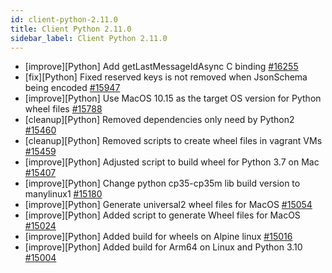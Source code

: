 ```yaml
---
id: client-python-2.11.0
title: Client Python 2.11.0
sidebar_label: Client Python 2.11.0 
---
```


- [improve][Python] Add getLastMessageIdAsync C binding [#16255](https://github.com/apache/pulsar/pull/16255)
- [fix][Python] Fixed reserved keys is not removed when JsonSchema being encoded [#15947](https://github.com/apache/pulsar/pull/15947)
- [improve][Python] Use MacOS 10.15 as the target OS version for Python wheel files [#15788](https://github.com/apache/pulsar/pull/15788)
- [cleanup][Python] Removed dependencies only need by Python2 [#15460](https://github.com/apache/pulsar/pull/15460)
- [cleanup][Python] Removed scripts to create wheel files in vagrant VMs [#15459](https://github.com/apache/pulsar/pull/15459)
- [improve][Python] Adjusted script to build wheel for Python 3.7 on Mac [#15407](https://github.com/apache/pulsar/pull/15407)
- [improve][Python] Change python cp35-cp35m lib build version to manylinux1 [#15180](https://github.com/apache/pulsar/pull/15180)
- [improve][Python] Generate universal2 wheel files for MacOS [#15054](https://github.com/apache/pulsar/pull/15054)
- [improve][Python] Added script to generate Wheel files for MacOS [#15024](https://github.com/apache/pulsar/pull/15024)
- [improve][Python] Added build for wheels on Alpine linux [#15016](https://github.com/apache/pulsar/pull/15016)
- [improve][Python] Added build for Arm64 on Linux and Python 3.10 [#15004](https://github.com/apache/pulsar/pull/15004)


